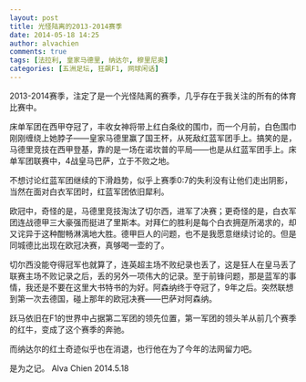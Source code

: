 ```yaml
---
layout: post
title: 光怪陆离的2013-2014赛季
date: 2014-05-18 14:25
author: alvachien
comments: true
tags: [法拉利, 皇家马德里, 纳达尔, 穆里尼奥]
categories: [五洲足坛, 狂飙F1, 网球闲话]
---
```

2013-2014赛季，注定了是一个光怪陆离的赛季，几乎存在于我关注的所有的体育比赛中。

床单军团在西甲夺冠了，丰收女神将带上红白条纹的围巾，而一个月前，白色围巾刚刚缠绕上她脖子——皇家马德里赢了国王杯，从死敌红蓝军团手上。搞笑的是，马德里竞技在西甲登基，靠的是一场在诺坎普的平局——也是从红蓝军团手上。床单军团联赛中，4战皇马巴萨，立于不败之地。

不想讨论红蓝军团继续的下滑趋势，似乎上赛季0:7的失利没有让他们走出阴影，当然在面对白衣军团时，红蓝军团依旧犀利。

欧冠中，奇怪的是，马德里竞技淘汰了切尔西，进军了决赛；更奇怪的是，白衣军团连战德甲三大豪强而挺进了里斯本。对拜仁的胜利是每个白衣拥趸所渴求的，却又诧异于这种酣畅淋漓地大胜。德甲巨人的问题，也不是我愿意继续讨论的。但是同城德比出现在欧冠决赛，真够喝一壶的了。

切尔西没能夺得冠军也就算了，连英超主场不败纪录也丢了，这是狂人在皇马丢了联赛主场不败记录之后，丢的另外一项伟大的记录。至于前锋问题，那是蓝军的事情，我还是不要在这里大书特书的为好。阿森纳终于夺冠了，9年之后。突然联想到第一次去德国，碰上那年的欧冠决赛——巴萨对阿森纳。

跃马依旧在F1的世界中占据第二军团的领先位置，第一军团的领头羊从前几个赛季的红牛，变成了这个赛季的奔驰。

而纳达尔的红土奇迹似乎也在消退，也行他在为了今年的法网留力吧。

是为之记。
Alva Chien
2014.5.18

